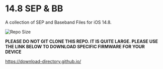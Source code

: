 # 14.8 SEP & BB

A collection of SEP and Baseband Files for iOS 14.8.

![Repo Size](https://img.shields.io/github/repo-size/F0lkl0re/14.8SEP-BB?label=total%20size)

**PLEASE DO NOT GIT CLONE THIS REPO. IT IS QUITE LARGE. PLEASE USE THE LINK BELOW TO DOWNLOAD SPECIFIC FIRMWARE FOR YOUR DEVICE**

https://download-directory.github.io/
